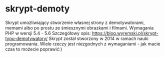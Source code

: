 # skrypt-demoty
Skrypt umożliwiający stworzenie własnej strony z demotywatorami, memami albo po prostu ze śmiesznymi obrazkami i filmami.
Wymagania PHP w wersji 5.4 - 5.6
Szczegółowy opis: https://blog.wyremski.pl/skrypt-typu-demotywatory/
Skrypt został stworzony w 2014 w ramach nauki programowania. Wiele rzeczy jest niezgodnych z wymaganiami - jak macie czas to możecie poprawić:)
